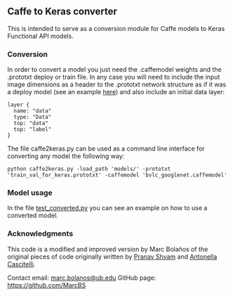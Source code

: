## Caffe to Keras converter

This is intended to serve as a conversion module for Caffe models to Keras Functional API models.

### Conversion

In order to convert a model you just need the .caffemodel weights and the .prototxt deploy or train file. In any case you will need to include the input image dimensions as a header to the .prototxt network structure as if it was a deploy model (see an example [here](models)) and also include an initial data layer:

```
layer {
  name: "data"
  type: "Data"
  top: "data"
  top: "label"
}
```

The file caffe2keras.py can be used as a command line interface for converting any model the following way:

```
python caffe2keras.py -load_path 'models/' -prototxt 'train_val_for_keras.prototxt' -caffemodel 'bvlc_googlenet.caffemodel'
```

### Model usage

In the file [test_converted.py](test_converted.py) you can see an example on how to use a converted model.


### Acknowledgments

This code is a modified and improved version by Marc Bolaños of the original pieces of code originally written by [Pranav Shyam](https://github.com/pranv) and [Antonella Cascitelli](https://github.com/lenlen).

Contact email: marc.bolanos@ub.edu
GitHub page: https://github.com/MarcBS
